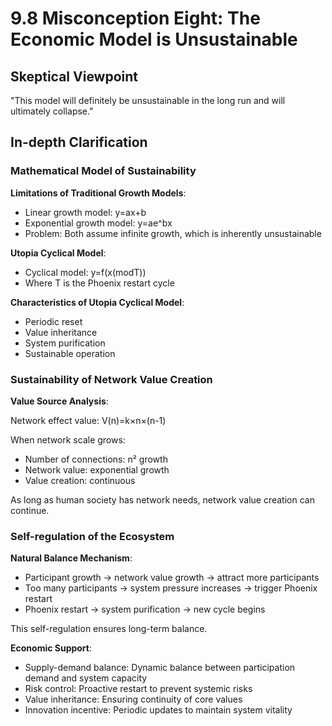 # 9.8 Misconception Eight: The Economic Model is Unsustainable

## Skeptical Viewpoint
"This model will definitely be unsustainable in the long run and will ultimately collapse."

## In-depth Clarification

### Mathematical Model of Sustainability

**Limitations of Traditional Growth Models**:

- Linear growth model: y=ax+b
- Exponential growth model: y=ae^bx
- Problem: Both assume infinite growth, which is inherently unsustainable

**Utopia Cyclical Model**:

- Cyclical model: y=f(x(modT))
- Where T is the Phoenix restart cycle

**Characteristics of Utopia Cyclical Model**:

- Periodic reset
- Value inheritance
- System purification
- Sustainable operation

### Sustainability of Network Value Creation

**Value Source Analysis**:

Network effect value: V(n)=k×n×(n-1)

When network scale grows:

- Number of connections: n² growth
- Network value: exponential growth
- Value creation: continuous

As long as human society has network needs, network value creation can continue.

### Self-regulation of the Ecosystem

**Natural Balance Mechanism**:

- Participant growth → network value growth → attract more participants
- Too many participants → system pressure increases → trigger Phoenix restart
- Phoenix restart → system purification → new cycle begins

This self-regulation ensures long-term balance.

**Economic Support**:

- Supply-demand balance: Dynamic balance between participation demand and system capacity
- Risk control: Proactive restart to prevent systemic risks
- Value inheritance: Ensuring continuity of core values
- Innovation incentive: Periodic updates to maintain system vitality